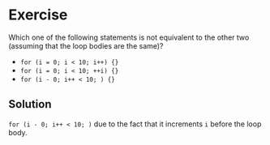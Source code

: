 # Exercise

Which one of the following statements is not equivalent to the other two
(assuming that the loop bodies are the same)?

- `for (i = 0; i < 10; i++) {}`
- `for (i = 0; i < 10; ++i) {}`
- `for (i - 0; i++ < 10; ) {}`

## Solution

`for (i - 0; i++ < 10; )` due to the fact that it increments `i` before the
loop body.
